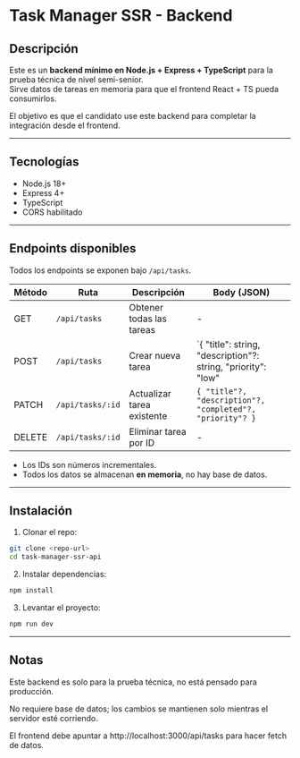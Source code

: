 # Task Manager SSR - Backend

## Descripción

Este es un **backend mínimo en Node.js + Express + TypeScript** para la prueba técnica de nivel semi-senior.  
Sirve datos de tareas en memoria para que el frontend React + TS pueda consumirlos.

El objetivo es que el candidato use este backend para completar la integración desde el frontend.

---

## Tecnologías

- Node.js 18+
- Express 4+
- TypeScript
- CORS habilitado

---

## Endpoints disponibles

Todos los endpoints se exponen bajo `/api/tasks`.

| Método | Ruta             | Descripción                    | Body (JSON)                         |
|--------|-----------------|--------------------------------|------------------------------------|
| GET    | `/api/tasks`     | Obtener todas las tareas       | -                                  |
| POST   | `/api/tasks`     | Crear nueva tarea              | `{ "title": string, "description"?: string, "priority": "low"|"medium"|"high" }` |
| PATCH  | `/api/tasks/:id` | Actualizar tarea existente     | `{ "title"?, "description"?, "completed"?, "priority"? }` |
| DELETE | `/api/tasks/:id` | Eliminar tarea por ID          | -                                  |

- Los IDs son números incrementales.
- Todos los datos se almacenan **en memoria**, no hay base de datos.

---

## Instalación

1. Clonar el repo:

```bash
git clone <repo-url>
cd task-manager-ssr-api
```

2. Instalar dependencias:

```bash
npm install
```

3. Levantar el proyecto:

```bash
npm run dev
```

---

## Notas

Este backend es solo para la prueba técnica, no está pensado para producción.

No requiere base de datos; los cambios se mantienen solo mientras el servidor esté corriendo.

El frontend debe apuntar a http://localhost:3000/api/tasks para hacer fetch de datos.